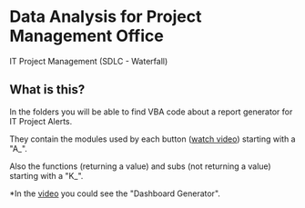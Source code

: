 # Data Analysis for Project Management Office
IT Project Management (SDLC - Waterfall)

## What is this?
In the folders you will be able to find VBA code about a report generator for IT Project Alerts.

They contain the modules used by each button ([watch video](https://youtu.be/wxJ1JsdVFV0)) starting with a "A_".

Also the functions (returning a value) and subs (not returning a value) starting with a "K_".

*In the [video](https://youtu.be/wxJ1JsdVFV0) you could see the "Dashboard Generator".
